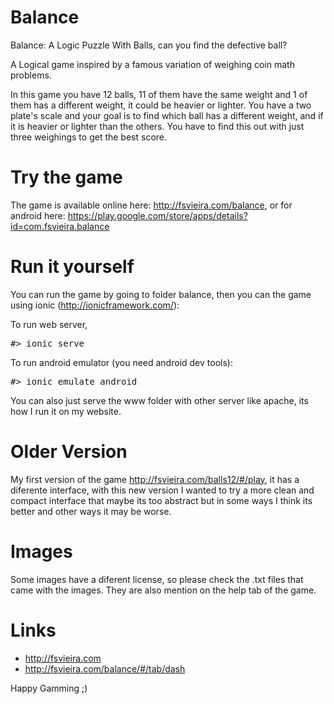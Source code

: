 Balance
=======

Balance: A Logic Puzzle With Balls, can you find the defective ball?


A Logical game inspired by a famous variation of weighing coin math problems.

In this game you have 12 balls, 11 of them have the same weight and 1 of them has a different weight, 
it could be heavier or lighter. You have a two plate's scale and your goal is to find which ball has a different weight, 
and if it is heavier or lighter than the others. You have to find this out with just three weighings to get the best score.


Try the game
=======

The game is available online here: http://fsvieira.com/balance, or for android here: https://play.google.com/store/apps/details?id=com.fsvieira.balance


Run it yourself
=======

You can run the game by going to folder balance, then you can the game using ionic (http://ionicframework.com/):

To run web server,
<pre>
#> ionic serve
</pre>

To run android emulator (you need android dev tools):
<pre>
#> ionic emulate android
</pre>

You can also just serve the www folder with other server like apache, its how I run it on my website.


Older Version
=======
My first version of the game http://fsvieira.com/balls12/#/play, it has a diferente interface, with this new version 
I wanted to try a more clean and compact interface that maybe its too abstract but in some ways I think its better and
other ways it may be worse.


Images
=======
Some images have a diferent license, so please check the .txt files that came with the images.
They are also mention on the help tab of the game.


Links
=======
* http://fsvieira.com
* http://fsvieira.com/balance/#/tab/dash


Happy Gamming ;) 
